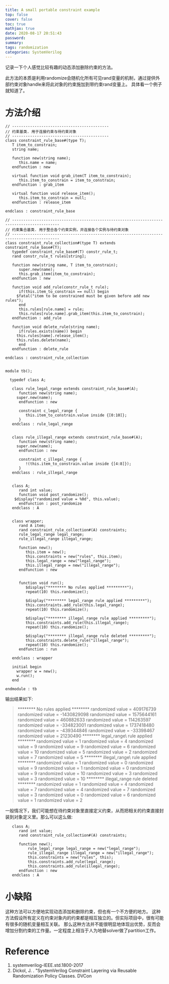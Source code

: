 ```yaml
---
title: A small portable constraint example
top: false
cover: false
toc: true
mathjax: true
date: 2020-08-17 20:51:43
password:
summary:
tags: randomization
categories: SystemVerilog
---
```



记录一下个人感觉比较有趣的动态添加删除约束的方法。

<!--- more --->

此方法的本质是利用randomize会随机化所有可见rand变量的机制，通过提供外部约束对象handle来将此对象的约束施加到带约束rand变量上。
具体看一个例子就知道了。

# 方法介绍
~~~
// -------------------------------------------
// 约束基类. 用于连接约束与待约束对象
// -------------------------------------------
class constraint_rule_base#(type T);
   T item_to_constrain;
   string name;

   function new(string name);
      this.name = name;
   endfunction : new

   virtual function void grab_item(T item_to_constrain);
      this.item_to_constrain = item_to_constrain;
   endfunction : grab_item

   virtual function void release_item();
      this.item_to_constrain = null;
   endfunction : release_item
   
endclass : constraint_rule_base

// -------------------------------------------------------------------------------------------
// 约束集合基类. 用于整合各个约束实例，并连接各个实例与待约束对象
// -------------------------------------------------------------------------------------------
class constraint_rule_collection#(type T) extends constraint_rule_base#(T);
   typedef constraint_rule_base#(T) constr_rule_t;
   rand constr_rule_t rules[string];

   function new(string name, T item_to_constrain);
      super.new(name);
      this.grab_item(item_to_constrain);
   endfunction : new
  
   function void add_rule(constr_rule_t rule);
      if(this.item_to_constrain == null) begin
	 $fatal("item to be constrained must be given before add new rules");
      end
      this.rules[rule.name] = rule;
      this.rules[rule.name].grab_item(this.item_to_constrain);
   endfunction : add_rule

   function void delete_rule(string name);
      if(rules.exists(name)) begin
	 this.rules[name].release_item();
	 this.rules.delete(name);
      end
   endfunction : delete_rule

endclass : constraint_rule_collection


module tb();

  typedef class A;
  
   class rule_legal_range extends constraint_rule_base#(A);
      function new(string name);
	 super.new(name);
      endfunction : new
     
      constraint c_legal_range {
         this.item_to_constrain.value inside {[0:10]};
      }
   endclass : rule_legal_range
    
    
   class rule_illegal_range extends constraint_rule_base#(A); 
      function new(string name);
	 super.new(name);
      endfunction : new
     
      constraint c_illegal_range {
         !(this.item_to_constrain.value inside {[4:8]});
      }
   endclass : rule_illegal_range
  

   class A;
      rand int value;
      function void post_randomize();
	$display("randomized value = %0d", this.value);
      endfunction : post_randomize
   endclass : A


   class wrapper;
      rand A item;
      rand constraint_rule_collection#(A) constraints;
      rule_legal_range legal_range;
      rule_illegal_range illegal_range;

      function new();
     	 this.item = new();
     	 this.constraints = new("rules", this.item);
     	 this.legal_range = new("legal_range");
     	 this.illegal_range = new("illegal_range");
      endfunction : new


      function void run();
         $display("******** No rules applied *********");
         repeat(10) this.randomize();
		 
     	 $display("******** legal_range rule applied *********");
     	 this.constraints.add_rule(this.legal_range);
     	 repeat(10) this.randomize();
		 
     	 $display("******** illegal_range rule applied *********");
     	 this.constraints.add_rule(this.illegal_range);
     	 repeat(10) this.randomize();
		 
     	 $display("******** illegal_range rule deleted *********");
     	 this.constraints.delete_rule("illegal_range");
     	 repeat(10) this.randomize();
      endfunction : run

   endclass : wrapper

   initial begin
     wrapper w = new();
     w.run();
   end

endmodule : tb
~~~

输出结果如下:
> \*\*\*\*\*\*\*\* No rules applied \*\*\*\*\*\*\*\*
> randomized value = 409176739
> randomized value = -1430829098
> randomized value = 1575644161
> randomized value = 460882633
> randomized value = 114263597
> randomized value = -334823001
> randomized value = 1737418480
> randomized value = -439344846
> randomized value = -33398467
> randomized value = 21230490
> \*\*\*\*\*\*\*\* legal\_range\ rule applied \*\*\*\*\*\*\*\*
> randomized value = 1
> randomized value = 4
> randomized value = 9
> randomized value = 9
> randomized value = 6
> randomized value = 10
> randomized value = 5
> randomized value = 2
> randomized value = 7
> randomized value = 5
> \*\*\*\*\*\*\*\* illegal\_range\ rule applied \*\*\*\*\*\*\*\*
> randomized value = 1
> randomized value = 0
> randomized value = 9
> randomized value = 1
> randomized value = 0
> randomized value = 9
> randomized value = 10
> randomized value = 3
> randomized value = 3
> randomized value = 10
> \*\*\*\*\*\*\*\* illegal\_range rule deleted \*\*\*\*\*\*\*\*
> randomized value = 1
> randomized value = 4
> randomized value = 7
> randomized value = 4
> randomized value = 7
> randomized value = 3
> randomized value = 0
> randomized value = 6
> randomized value = 1
> randomized value = 2


一般情况下，我们可能想在待约束对象里直接定义约束，从而把相关的约束直接封装到对象定义里。那么可以这么做:
~~~
   class A;
      rand int value;
      rand constraint_rule_collection#(A) constraints;

      function new();
          rule_legal_range legal_range = new("legal_range");
          rule_illegal_range illegal_range = new("illegal_range");
          this.constraints = new("rules", this);
          this.constraints.add_rule(legal_range);
          this.constraints.add_rule(illegal_range);
      endfunction : new
   endclass : A
~~~


# 小缺陷
这种方法可以方便地实现动态添加和删除约束，但也有一个不方便的地方。
这种方法假设所有定义在约束对象内的约束都是相互独立的。但实际项目中，很有可能有很多的随机变量相互关联。
那么这种方法并不能很明显地体现出优势，反而会增加分割约束的工作量。一定程度上相当于人为地替solver做了partition工作。


# Reference
1. systemverilog-IEEE.std.1800-2017
2. Dickol, J. . "SystemVerilog Constraint Layering via Reusable Randomization Policy Classes. DVCon

